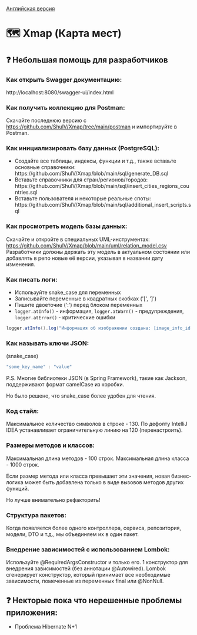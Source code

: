 <a href="https://github.com/ShulV/Xmap/blob/main/README_en.md">Английская версия</a>
# :world_map: Xmap (Карта мест)
## :question: Небольшая помощь для разработчиков
### Как открыть Swagger документацию:
http://localhost:8080/swagger-ui/index.html
### Как получить коллекцию для Postman:
Скачайте последнюю версию с https://github.com/ShulV/Xmap/tree/main/postman и импортируйте в Postman.
### Как инициализировать базу данных (PostgreSQL):
<ul>
  <li>Создайте все таблицы, индексы, функции и т.д., также вставьте основные справочники: https://github.com/ShulV/Xmap/blob/main/sql/generate_DB.sql</li>
  <li>Вставьте справочники для стран/регионов/городов: https://github.com/ShulV/Xmap/blob/main/sql/insert_cities_regions_countries.sql</li>
  <li>Вставьте пользователя и некоторые реальные споты: https://github.com/ShulV/Xmap/blob/main/sql/additional_insert_scripts.sql</li>
</ul>

### Как просмотреть модель базы данных:
Скачайте и откройте в специальных UML-инструментах: https://github.com/ShulV/Xmap/blob/main/uml/relation_model.csv
Разработчики должны держать эту модель в актуальном состоянии или добавлять в репо новые её версии, указывая в названии дату изменения.

### Как писать логи:
<ul>
  <li>Используйте snake_case для переменных</li>
  <li>Записывайте переменные в квадратных скобках ('[', ']')</li>
  <li>Пишите двоеточие (':') перед блоком переменных</li>
  <li><code>logger.atInfo()</code> - информация, <code>logger.atWarn()</code> - предупреждения, <code>logger.atError()</code> - критические ошибки</li>
</ul>

```java
logger.atInfo().log("Информация об изображении создана: [image_info_id = '{}']", imageInfo.getId());
```

### Как называть ключи JSON: 
(snake_case)
```javascript
"some_key_name" : "value" 
```
P.S. Многие библиотеки JSON (в Spring Framework), такие как Jackson, поддерживают формат camelCase из коробки.

Но было решено, что snake_case более удобен для чтения.

### Код стайл:
Максимальное количество символов в строке - 130. По дефолту IntelliJ IDEA устанавливает ограничительную линию на 120 (перенастроить).

### Размеры методов и классов:
<p>Максимальная длина методов - 100 строк. Максимальная длина класса - 1000 строк.</p>
<p>Если размер метода или класса превышает эти значения, новая бизнес-логика может быть добавлена только в виде вызовов методов других функций.</p>
<p>Но лучше внимательно рефакторить!</p>

### Структура пакетов:
Когда появляется более одного контроллера, сервиса, репозитория, модели, DTO и т.д., мы объединяем их в один пакет.

### Внедрение зависимостей с использованием Lombok:
Используйте @RequiredArgsConstructor и только его. 1 конструктор для внедрения зависимостей (без аннотации @Autowired).
Lombok сгенерирует конструктор, который принимает все необходимые зависимости, помеченные из переменных final или @NonNull.

## :question: Некторые пока что нерешенные проблемы приложения:
<ul>
  <li>Проблема Hibernate N+1</li>
</ul>

